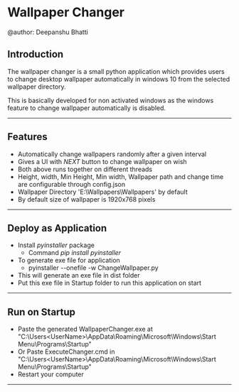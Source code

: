# Wallpaper Changer

@author: Deepanshu Bhatti

## Introduction

The wallpaper changer is a small python application which provides users to change desktop wallpaper automatically in windows 10 from the selected wallpaper directory.

This is basically developed for non activated windows as the windows feature to change wallpaper automatically is disabled.

---

## Features

* Automatically change wallpapers randomly after a given interval
* Gives a UI with *NEXT* button to change wallpaper on wish
* Both above runs together on different threads
* Height, width, Min Height, Min width, Wallpaper path and change time are configurable through config.json
* Wallpaper Directory 'E:\Wallpapers\Wallpapers' by default
* By default size of wallpaper is 1920x768 pixels

---

## Deploy as Application

* Install _pyinstaller_ package
  * Command *pip install pyinstaller*
* To generate exe file for application
  * pyinstaller --onefile -w ChangeWallpaper.py
* This will generate an exe file in dist folder
* Put this exe file in Startup folder to run this application on start

---

## Run on Startup

* Paste the generated WallpaperChanger.exe at "C:\Users\<UserName>\AppData\Roaming\Microsoft\Windows\Start Menu\Programs\Startup"
* Or Paste ExecuteChanger.cmd in "C:\Users\<UserName>\AppData\Roaming\Microsoft\Windows\Start Menu\Programs\Startup"
* Restart your computer

---